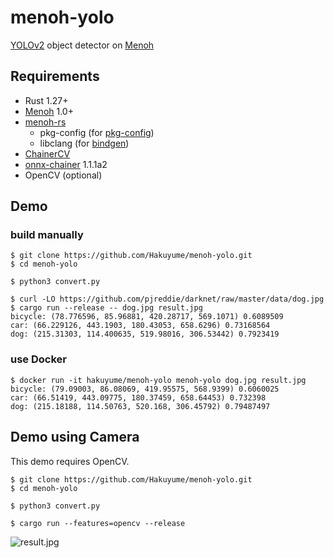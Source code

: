 # menoh-yolo

[YOLOv2](https://pjreddie.com/darknet/yolov2/) object detector on [Menoh](https://github.com/pfnet-research/menoh)

## Requirements

- Rust 1.27+
- [Menoh](https://github.com/pfnet-research/menoh) 1.0+
- [menoh-rs](https://github.com/Hakuyume/menoh-rs)
    - pkg-config (for [pkg-config](https://crates.io/crates/pkg-config))
    - libclang (for [bindgen](https://crates.io/crates/bindgen))
- [ChainerCV](https://github.com/chainer/chainercv)
- [onnx-chainer](https://github.com/chainer/onnx-chainer) 1.1.1a2
- OpenCV (optional)

## Demo

### build manually

```
$ git clone https://github.com/Hakuyume/menoh-yolo.git
$ cd menoh-yolo

$ python3 convert.py

$ curl -LO https://github.com/pjreddie/darknet/raw/master/data/dog.jpg
$ cargo run --release -- dog.jpg result.jpg
bicycle: (78.776596, 85.96881, 420.28717, 569.1071) 0.6089509
car: (66.229126, 443.1903, 180.43053, 658.6296) 0.73168564
dog: (215.31303, 114.400635, 519.98016, 306.53442) 0.7923419
```

### use Docker

```
$ docker run -it hakuyume/menoh-yolo menoh-yolo dog.jpg result.jpg
bicycle: (79.09003, 86.08069, 419.95575, 568.9399) 0.6060025
car: (66.51419, 443.09775, 180.37459, 658.64453) 0.732398
dog: (215.18188, 114.50763, 520.168, 306.45792) 0.79487497
```

## Demo using Camera

This demo requires OpenCV.

```
$ git clone https://github.com/Hakuyume/menoh-yolo.git
$ cd menoh-yolo

$ python3 convert.py

$ cargo run --features=opencv --release
```

![result.jpg](https://user-images.githubusercontent.com/3014172/42409967-3ef0faec-821d-11e8-8dc3-88cd8b52df26.jpg)
